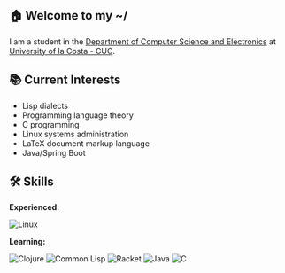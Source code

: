 ## 🏠 Welcome to my ~/

I am a student in the [Department of Computer Science and Electronics](https://www.cuc.edu.co/dpto-de-ciencias-de-computacion-y-electronica) at [University of la Costa - CUC](https://www.cuc.edu.co/).

## 📚 Current Interests

- Lisp dialects
- Programming language theory
- C programming
- Linux systems administration
- LaTeX document markup language
- Java/Spring Boot

## 🛠 Skills

**Experienced:**

![Linux](https://img.shields.io/badge/Linux-black?style=for-the-badge&logo=linux&logoColor=white)

**Learning:**

![Clojure](https://img.shields.io/badge/Clojure-%231e2f27?style=for-the-badge&logo=clojure&logoColor=white)
![Common Lisp](https://img.shields.io/badge/Common_Lisp-%23032F0B?style=for-the-badge&logo=aws-lambda&logoColor=white) 
![Racket](https://img.shields.io/badge/Racket-%239F1D20?style=for-the-badge&logo=racket)
![Java](https://img.shields.io/badge/Java-007396?style=for-the-badge&logo=java&logoColor=white)
![C](https://img.shields.io/badge/C-00599C?style=for-the-badge&logo=c&logoColor=white)



